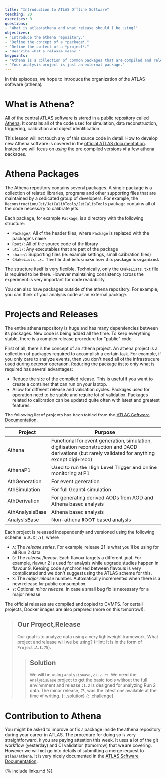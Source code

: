 ```yaml
---
title: "Introduction to ATLAS Offline Software"
teaching: 20
exercises: 0
questions:
- "What is atlas/athena and what release should I be using?"
objectives:
- "Introduce the athena repository."
- "Define the concept of a *package*."
- "Define the contect of a *project*."
- "Describe what a release means."
keypoints:
- "Athena is a collection of common packages that are compiled and released regulariy."
- "Your analysis project is just an external package."
---
```


In this episodes, we hope to introduce the organization of the ATLAS software (athena).

# What is Athena?
All of the central ATLAS software is stored in a public repository called [Athena](https://gitlab.cern.ch/atlas/athena). It contains all of the code used for simulation, data reconstruction, triggering, calibration and object identification.

This lesson will not touch any of this source code in detail. How to develop new Athena software is covered in the [official ATLAS documentation](https://atlassoftwaredocs.web.cern.ch/athena/). Instead we will focus on *using* the pre-compiled versions of a few athena packages.

# Athena Packages
The Athena repository contains several packages. A single package is a collection of related libraries, programs and other supporting files that are maintained by a dedicated group of developers. For example, the `Reconstruction/Jet/JetCalibTools/JetCalibTools` package contains all of the code necessary to calibrate jets.

Each package, for example `Package`, is a directory with the following structure:
- `Package/`: All of the header files, where `Package` is replaced with the package's name
- `Root/`: All of the source code of the library
- `util/`: Any executables that are part of the package
- `share/`: Supporting files (ie: example settings, small calibration files)
- `CMakeLists.txt`: The file that tells cmake how this package is organized.

The structure itself is very flexible. Technically, only the `CMakeLists.txt` file is required to be there. However maintaining consistency across the experiment is very important for code readability.

You can also have packages outside of the athena repository. For example, you can think of your analysis code as an external package.

# Projects and Releases
The entire athena repository is huge and has many dependencies between its packages. New code is being added all the time. To keep everything stable, there is a complex release procedure for "public" code.

First of all, there is the concept of an athena project. An athena project is a collection of packages required to accomplish a certain task. For example, if you only care to analyze events, then you don't need all of the infrastrucure used during detector operation. Reducing the package list to only what is required has several advantages:
* Reduce the size of the compiled release. This is useful if you want to create a container that can run on your laptop.
* Allow for different release and validation cycles. Packages used for operation need to be stable and require lot of validation. Packages related to calibration can be updated quite often with latest and greatest features.

The following list of projects has been tabled from the [ATLAS Software Documentation](https://atlassoftwaredocs.web.cern.ch/athena/athena-intro/).

|Project | Purpose |
| --- | --- |
|Athena          |	Functional for event generation, simulation, digitisation reconstruction and DAOD derivations (but rarely validated for anything except digi+reco)|
|AthenaP1        |	Used to run the High Level Trigger and online monitoring at P1 |
|AthGeneration   |	For event generation |
|AthSimulation   |	For full Geant4 simulation|
|AthDerivation   |	For generating derived AODs from AOD and Athena based analysis|
|AthAnalysisBase |	Athena based analysis|
|AnalysisBase    |	Non-athena ROOT based analysis|

Each project is released independently and versioned using the following scheme: `A.B.X[.Y]`, where

- `A`: The *release series*. For example, release 21 is what you'll be using for all Run 2 data.
- `B`: The *release flavour*. Each flavour targets a different goal. For example, rlavour 2 is used for analysis while upgrade studies happen in flavour 9. Keeping code synchronized between flavours is very complicated and we don't suggest using the ATLAS scheme for this.
- `X`: The *major release* number. Automatically incremented when there is a new release for public consumption.
- `Y`: Optional *minor release*. In case a small bug fix is necessary for a major release.

The official releases are compiled and copied to CVMFS. For certail projects, Docker images are also prepared (more on this tomorrow!).


> ## Our Project,Release
>
> Our goal is to analyze data using a very lightweight framework. What project and release will we be using? (Hint: It is in the form of `Project,A.B.75`).
>
> > ## Solution
> >
> > We will be using `AnalysisBase,21.2.75`. We need the `AnalysisBase` project to get the basic tools without the full environment and release `21.2` is designed for analyzing Run 2 data. The minor release, `75`, was the latest one available at the time of writing.
> {: .solution}
{: .challenge}

# Contribution to Athena
You might be asked to improve or fix a package inside the athena repository during your career in ATLAS. The procedure for doing so is very straightforward, if you are paying attention this week. It uses a lot of the git workflow (yesterday) and CI validation (tomorrow) that we are covering. However we will not go into details of submitting a merge request to `atlas/athena`. It is very nicely documented in the [ATLAS Software Documentation](https://atlassoftwaredocs.web.cern.ch/gittutorial/).



{% include links.md %}

